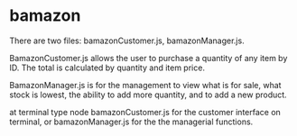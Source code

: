 # bamazon

There are two files: bamazonCustomer.js, bamazonManager.js.

BamazonCustomer.js allows the user to purchase a quantity of any item by ID.
The total is calculated by quantity and item price.

BamazonManager.js is for the management to view what is for sale, what stock is lowest, the ability to add more quantity, and to add a new product.

at terminal type node bamazonCustomer.js for the customer interface on terminal, or bamazonManager.js for the the managerial functions.
